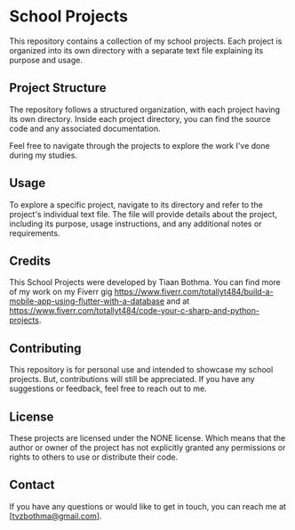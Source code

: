 # School Projects

This repository contains a collection of my school projects. Each project is organized into its own directory with a separate text file explaining its purpose and usage.

## Project Structure

The repository follows a structured organization, with each project having its own directory. Inside each project directory, you can find the source code and any associated documentation.

Feel free to navigate through the projects to explore the work I've done during my studies.

## Usage

To explore a specific project, navigate to its directory and refer to the project's individual text file. The file will provide details about the project, including its purpose, usage instructions, and any additional notes or requirements.

## Credits
This School Projects were developed by Tiaan Bothma.
You can find more of my work on my Fiverr gig 
https://www.fiverr.com/totallyt484/build-a-mobile-app-using-flutter-with-a-database
and at
https://www.fiverr.com/totallyt484/code-your-c-sharp-and-python-projects.

## Contributing

This repository is for personal use and intended to showcase my school projects. But, contributions will still be appreciated. If you have any suggestions or feedback, feel free to reach out to me.

## License
These projects are licensed under the NONE license. Which means that the author or owner of the project has not explicitly granted any permissions or rights to others to use or distribute their code.

## Contact

If you have any questions or would like to get in touch, you can reach me at [tvzbothma@gmail.com].
